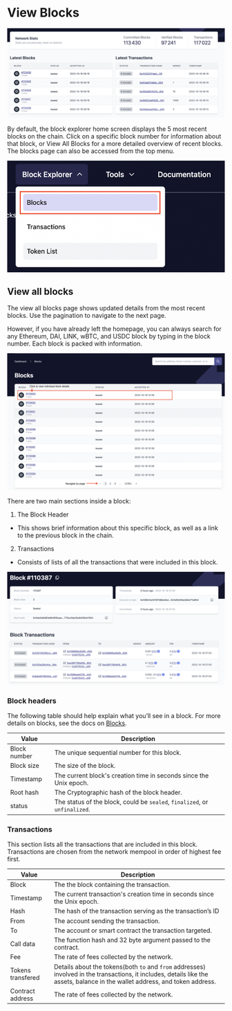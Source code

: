 # View Blocks

![Block view!](../../../assets/images/block-tx.png "View blocks on zkSync")

By default, the block explorer home screen displays the 5 most recent blocks on the chain. Click on a specific block number for information about that block, or View All Blocks for a more detailed overview of recent blocks. 
The blocks page can also be accessed from the top menu.

![Access the block page](../../../assets/images/block-menu.png "Blocks menu")

## View all blocks

The view all blocks page shows updated details from the most recent blocks. Use the pagination to navigate to the next page.

However, if you have already left the homepage, you can always search for any Ethereum, DAI, LINK, wBTC, and USDC block by typing in the block number.
Each block is packed with information. 

![View all blocks](../../../assets/images/view-block.png "View all blocks")

There are two main sections inside a block:

1. The Block Header
- This shows brief information about this specific block, as well as a link to the previous block in the chain.
2. Transactions
- Consists of lists of all the transactions that were included in this block. 

![Single block page!](../../../assets/images/single-block.png "View a single block")

### Block headers
The following table should help explain what you’ll see in a block.
For more details on blocks, see the docs on [Blocks](../../../dev/developer-guides/transactions/blocks.md).

| Value            | Description      |
| ----------------------- | --------- |
| Block number            | The unique sequential number for this block.|
| Block size              | The size of the block.  |
| Timestamp               | The current block's creation time in seconds since the Unix epoch. |
| Root hash               | The Cryptographic hash of the block header. |
| status                  | The status of the block, could be `sealed`, `finalized`, or `unfinalized`.  |

### Transactions

This section lists all the transactions that are included in this block. 
Transactions are chosen from the network mempool in order of highest fee first.

| Value            | Description      |
| ----------------------- | --------- |
| Block                   | The the block containing the transaction.|
| Timestamp               | The current transaction's creation time in seconds since the Unix epoch.  |
| Hash                    | The hash of the transaction serving as the transaction’s ID |
| From                    | The account sending the transaction. |
| To                      | The account or smart contract the transaction targeted. |
| Call data               | The function hash and 32 byte argument passed to the contract. |
| Fee                     | The rate of fees collected by the network. |
| Tokens transfered       | Details about the tokens(both `to` and `from` addresses) involved in the transactions, it includes, details like the assets, balance in the wallet address, and token address. |
| Contract address        | The rate of fees collected by the network. |